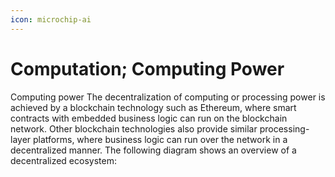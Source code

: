 ```yaml
---
icon: microchip-ai
---
```


# Computation; Computing Power

Computing power The decentralization of computing or processing power is achieved by a blockchain technology such as Ethereum, where smart contracts with embedded business logic can run on the blockchain network. Other blockchain technologies also provide similar processing-layer platforms, where business logic can run over the network in a decentralized manner. The following diagram shows an overview of a decentralized ecosystem:

